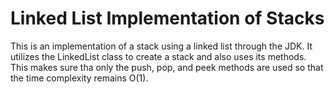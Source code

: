 # Linked List Implementation of Stacks

This is an implementation of a stack using a linked list through the JDK. It utilizes the LinkedList class to create a stack and also uses its methods. This makes sure tha only the push, pop, and peek methods are used so that the time complexity remains O(1).
